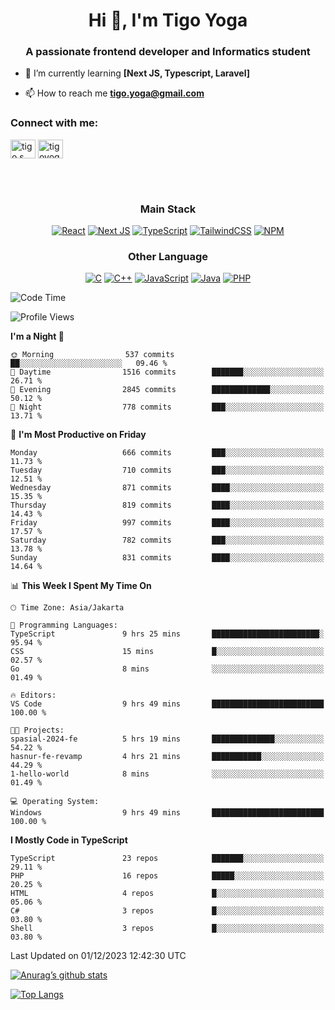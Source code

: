 <h1 align="center">Hi 👋, I'm Tigo Yoga</h1>
<h3 align="center">A passionate frontend developer and Informatics student</h3>

- 🌱 I’m currently learning **[Next JS, Typescript, Laravel]**

- 📫 How to reach me **tigo.yoga@gmail.com**

<h3 align="left">Connect with me:</h3>
<p align="left">
<a href="https://linkedin.com/in/tigo s yoga" target="blank"><img align="center" src="https://raw.githubusercontent.com/rahuldkjain/github-profile-readme-generator/master/src/images/icons/Social/linked-in-alt.svg" alt="tigo s yoga" height="30" width="40" /></a>
<a href="https://instagram.com/tigoyoga" target="blank"><img align="center" src="https://raw.githubusercontent.com/rahuldkjain/github-profile-readme-generator/master/src/images/icons/Social/instagram.svg" alt="tigoyoga" height="30" width="40" /></a>
</p>

<br/>
<br/>

<h3 align="center">Main Stack</h3>
<div align="center">
  
  <a href="">![React](https://img.shields.io/badge/react-%2320232a.svg?style=for-the-badge&logo=react&logoColor=%2361DAFB)</a>
  <a href="">![Next JS](https://img.shields.io/badge/Next-black?style=for-the-badge&logo=next.js&logoColor=white)</a>
   <a href="">![TypeScript](https://img.shields.io/badge/typescript-%23007ACC.svg?style=for-the-badge&logo=typescript&logoColor=white)</a>
  <a href="">![TailwindCSS](https://img.shields.io/badge/tailwindcss-%2338B2AC.svg?style=for-the-badge&logo=tailwind-css&logoColor=white)</a>
  <a href="">![NPM](https://img.shields.io/badge/NPM-%23000000.svg?style=for-the-badge&logo=npm&logoColor=white)</a>
</div>
<h3 align="center">Other Language</h3>
<div align="center">
  
  <a href="">![C](https://img.shields.io/badge/c-%2300599C.svg?style=for-the-badge&logo=c&logoColor=white)</a>
  <a href="">![C++](https://img.shields.io/badge/c++-%2300599C.svg?style=for-the-badge&logo=c%2B%2B&logoColor=white)</a>
  <a href="">![JavaScript](https://img.shields.io/badge/javascript-%23323330.svg?style=for-the-badge&logo=javascript&logoColor=%23F7DF1E)</a>
  <a href="">![Java](https://img.shields.io/badge/java-%23ED8B00.svg?style=for-the-badge&logo=java&logoColor=white)</a>
  <a href="">![PHP](https://img.shields.io/badge/php-%23777BB4.svg?style=for-the-badge&logo=php&logoColor=white)</a>
</div>

<!--START_SECTION:waka-->
![Code Time](http://img.shields.io/badge/Code%20Time-670%20hrs%2035%20mins-blue)

![Profile Views](http://img.shields.io/badge/Profile%20Views-4-blue)

**I'm a Night 🦉** 

```text
🌞 Morning                537 commits         ██░░░░░░░░░░░░░░░░░░░░░░░   09.46 % 
🌆 Daytime                1516 commits        ███████░░░░░░░░░░░░░░░░░░   26.71 % 
🌃 Evening                2845 commits        █████████████░░░░░░░░░░░░   50.12 % 
🌙 Night                  778 commits         ███░░░░░░░░░░░░░░░░░░░░░░   13.71 % 
```
📅 **I'm Most Productive on Friday** 

```text
Monday                   666 commits         ███░░░░░░░░░░░░░░░░░░░░░░   11.73 % 
Tuesday                  710 commits         ███░░░░░░░░░░░░░░░░░░░░░░   12.51 % 
Wednesday                871 commits         ████░░░░░░░░░░░░░░░░░░░░░   15.35 % 
Thursday                 819 commits         ████░░░░░░░░░░░░░░░░░░░░░   14.43 % 
Friday                   997 commits         ████░░░░░░░░░░░░░░░░░░░░░   17.57 % 
Saturday                 782 commits         ███░░░░░░░░░░░░░░░░░░░░░░   13.78 % 
Sunday                   831 commits         ████░░░░░░░░░░░░░░░░░░░░░   14.64 % 
```


📊 **This Week I Spent My Time On** 

```text
🕑︎ Time Zone: Asia/Jakarta

💬 Programming Languages: 
TypeScript               9 hrs 25 mins       ████████████████████████░   95.94 % 
CSS                      15 mins             █░░░░░░░░░░░░░░░░░░░░░░░░   02.57 % 
Go                       8 mins              ░░░░░░░░░░░░░░░░░░░░░░░░░   01.49 % 

🔥 Editors: 
VS Code                  9 hrs 49 mins       █████████████████████████   100.00 % 

🐱‍💻 Projects: 
spasial-2024-fe          5 hrs 19 mins       ██████████████░░░░░░░░░░░   54.22 % 
hasnur-fe-revamp         4 hrs 21 mins       ███████████░░░░░░░░░░░░░░   44.29 % 
1-hello-world            8 mins              ░░░░░░░░░░░░░░░░░░░░░░░░░   01.49 % 

💻 Operating System: 
Windows                  9 hrs 49 mins       █████████████████████████   100.00 % 
```

**I Mostly Code in TypeScript** 

```text
TypeScript               23 repos            ███████░░░░░░░░░░░░░░░░░░   29.11 % 
PHP                      16 repos            █████░░░░░░░░░░░░░░░░░░░░   20.25 % 
HTML                     4 repos             █░░░░░░░░░░░░░░░░░░░░░░░░   05.06 % 
C#                       3 repos             █░░░░░░░░░░░░░░░░░░░░░░░░   03.80 % 
Shell                    3 repos             █░░░░░░░░░░░░░░░░░░░░░░░░   03.80 % 
```




 Last Updated on 01/12/2023 12:42:30 UTC
<!--END_SECTION:waka-->

[![Anurag’s github stats](https://github-readme-stats.vercel.app/api?username=tigoyoga)](https://github.com/tigoyoga)

[![Top Langs](https://github-readme-stats.vercel.app/api/top-langs/?username=tigoyoga&layout=compact)](https://github.com/tigoyoga)
